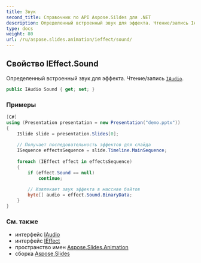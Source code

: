 ```yaml
---
title: Звук
second_title: Справочник по API Aspose.Sildes для .NET
description: Определенный встроенный звук для эффекта. Чтение/запись IAudioaspose.slides/iaudio.
type: docs
weight: 80
url: /ru/aspose.slides.animation/ieffect/sound/
---
```


## Свойство IEffect.Sound

Определенный встроенный звук для эффекта. Чтение/запись [`IAudio`](../../../aspose.slides/iaudio).

```csharp
public IAudio Sound { get; set; }
```

### Примеры

```csharp
[C#]
using (Presentation presentation = new Presentation("demo.pptx"))
{
    ISlide slide = presentation.Slides[0];
    
    // Получает последовательность эффектов для слайда
    ISequence effectsSequence = slide.Timeline.MainSequence;
       
    foreach (IEffect effect in effectsSequence)
    {
        if (effect.Sound == null)
            continue;
        
        // Извлекает звук эффекта в массиве байтов
        byte[] audio = effect.Sound.BinaryData;
    }
}
```

### См. также

* интерфейс [IAudio](../../../aspose.slides/iaudio)
* интерфейс [IEffect](../../ieffect)
* пространство имен [Aspose.Slides.Animation](../../ieffect)
* сборка [Aspose.Slides](../../../)

<!-- DO NOT EDIT: сгенерировано xmldocmd для Aspose.Slides.dll -->